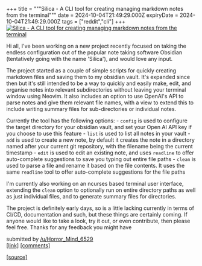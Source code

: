 +++
title = """Silica - A CLI tool for creating managing markdown notes from the terminal"""
date = 2024-10-04T21:49:29.000Z
expiryDate = 2024-10-04T21:49:29.000Z
tags = ["reddit","cli"]
+++
[![Silica - A CLI tool for creating managing markdown notes from the terminal](https://external-preview.redd.it/CylSqs0vkl4b_5Inj-q1kBpMADaqrLSTcwITOdlmRwI.jpg?width=640&crop=smart&auto=webp&s=dc12ff87c68c9e73d483df58165c78e572feae86 "Silica - A CLI tool for creating managing markdown notes from the terminal")](https://www.reddit.com/r/commandline/comments/1fwatec/silica_a_cli_tool_for_creating_managing_markdown/)

Hi all, I've been working on a new project recently focused on taking the endless configuration out of the popular note taking software Obsidian (tentatively going with the name 'Silica'), and would love any input.

The project started as a couple of simple scripts for quickly creating markdown files and saving them to my obsidian vault. It's expanded since then but it's still intended to be a way to quickly and easily make, edit, and organise notes into relevant subdirectories without leaving your terminal window using Neovim. It also includes an option to use OpenAI's API to parse notes and give them relevant file names, with a view to extend this to include writing summary files for sub-directories or individual notes.

Currently the tool has the following options: - `config` is used to configure the target directory for your obsidian vault, and set your Open AI API key if you choose to use this feature - `list` is used to list all notes in your vault - `add` is used to create a new note, by default it creates the note in a directory named after your current git repository, with the filename being the current timestamp - `edit` is used to edit an existing note, and uses `readline` to offer auto-complete suggestions to save you typing out entire file paths - `clean` is used to parse a file and rename it based on the file contents. It uses the same `readline` tool to offer auto-complete suggestions for the file paths

I'm currently also working on an ncurses based terminal user interface, extending the `clean` option to optionally run on entire directory paths as well as just individual files, and to generate summary files for directories.

The project is definitely early days, so is a little lacking currently in terms of CI/CD, documentation and such, but these things are certainly coming. If anyone would like to take a look, try it out, or even contribute, then please feel free. Thanks for any feedback you might have

submitted by [/u/Horror\_Mind\_6529](https://www.reddit.com/user/Horror_Mind_6529)  
[\[link\]](https://github.com/sshort1996/Obsidian-CLI) [\[comments\]](https://www.reddit.com/r/commandline/comments/1fwatec/silica_a_cli_tool_for_creating_managing_markdown/)

[[source]](https://www.reddit.com/r/commandline/comments/1fwatec/silica_a_cli_tool_for_creating_managing_markdown/)
